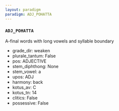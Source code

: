 ```yaml
---
layout: paradigm
paradigm: ADJ_POHATTA
---
```

### ` ADJ_POHATTA `

A-final words with long vowels and syllable boundary
* grade_dir: weaken
* plurale_tantum: False
* pos: ADJECTIVE
* stem_diphthong: None
* stem_vowel: a
* upos: ADJ
* harmony: back
* kotus_av: C
* kotus_tn: 14
* clitics: False
* possessive: False
